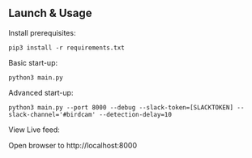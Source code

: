 ## Launch & Usage

Install prerequisites:

`pip3 install -r requirements.txt`


Basic start-up:

`python3 main.py`


Advanced start-up:

`python3 main.py --port 8000 --debug --slack-token=[SLACKTOKEN] --slack-channel='#birdcam' --detection-delay=10 `

View Live feed:

Open browser to http://localhost:8000

